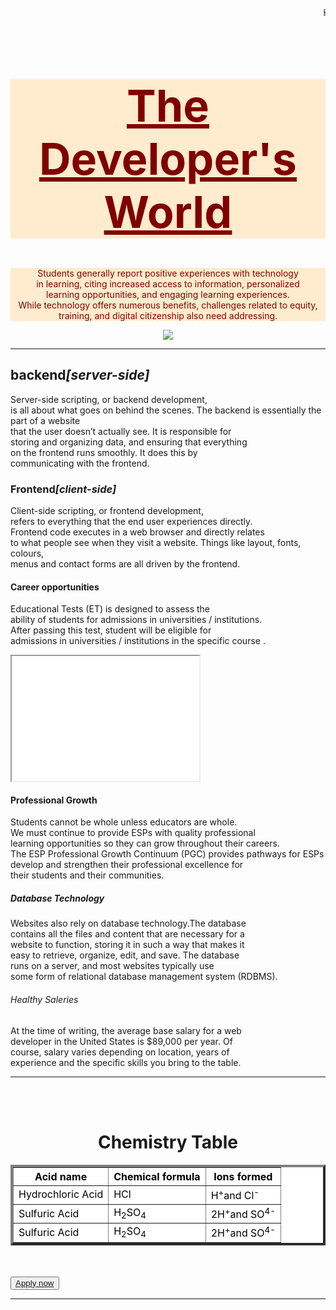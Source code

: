 <!DOCTYPE html>
<html lang="en">
<head>
    <meta charset="UTF-8">
    <meta name="viewport" content="width=device-width, initial-scale=1.0">
    <title>HTML-project</title>
    </head>
<body>
  <marquee>HTML</marquee>
   <u style="color: maroon;"> <h1 style="color:maroon; background-color:blanchedalmond;font-size: 70px;text-align: center;">The Developer's World</h1></u>
    <center><p style="color: maroon;background-color: blanchedalmond;">Students generally report positive experiences with technology<br> in learning, citing increased access to information, personalized<br> learning opportunities, and engaging learning experiences. <br>While technology offers numerous benefits, challenges related to equity,<br> training, and digital citizenship also need addressing. </p></center>
   <center> <img src="pic.jpg" ></center>
   <hr>
   <h2>backend<i>[server-side]</i></h2>
   <p>Server-side scripting, or backend development,<br> is all about what goes on behind the scenes.
    The backend is essentially the part of a website <br>that the user doesn’t actually see. It is responsible for<br> storing and organizing data, and ensuring that everything <br>on the frontend runs smoothly. It does this by <br>communicating with the frontend.</p>
    <h3>Frontend<i>[client-side]</i> </h3>
 <p>Client-side scripting, or frontend development, <br>refers to everything that the end user experiences directly.<br>
  Frontend code executes in a web browser and directly relates <br>to what people see when they visit a website. Things like layout, fonts, colours, <br>menus and contact forms are all driven by the frontend.</p>
 <h4>Career opportunities</h4>
 <p>Educational Tests (ET) is designed to assess the <br>ability of students for admissions in universities / institutions.<br> After passing this test, student will be eligible for<br> admissions in universities / institutions in the specific course
.</p>
<iframe src="my video.mp4" height="200" width="300"></iframe>
 <h4>Professional Growth</h4>
 <p>Students cannot be whole unless educators are whole.<br> We must continue to provide ESPs with quality professional<br> learning opportunities so they can grow throughout their careers.<br> The ESP Professional Growth Continuum (PGC) provides pathways for ESPs<br> develop and strengthen their professional excellence for <br>their students and their communities.</p>
 <h5>Database Technology</h5>
 <p>Websites also rely on database technology.The database<br> contains all the files and content that are necessary for a <br>website to function, storing it in such a way that makes it <br>easy to retrieve, organize, edit, and save. The database<br> runs on a server, and most websites typically use<br> some form of relational database management system (RDBMS).</p>
 <h6>Healthy Saleries</h6>
 <p>At the time of writing, the average base salary for a web <br>developer in the United States is $89,000 per year. Of <br>course, salary varies depending on location, years of <br>experience and the specific skills you bring to the table.</p>
 <hr>
 <br>
 <br>
 <h1 align="center">Chemistry Table </h1>
<table style="color: black; background-color: white;" border="4px">
    <tr >
        <th>Acid name  </th>
        <th> Chemical formula</th>
        <th>Ions formed </th>
    </tr>
    <tr>
        <td>Hydrochloric Acid</td>
        <td>HCl</td>
        <td>H<sup>+</sup>and Cl<sup>-</sup></td>
    </tr>
    <tr>
        <td>Sulfuric Acid</td>
        <td>H<sub>2</sub>SO<sub>4</sub></td>
        <td>2H<sup>+</sup>and SO<sup>4-</sup></td>
    </tr>
    <td>Sulfuric Acid</td>
    <td>H<sub>2</sub>SO<sub>4</sub></td>
    <td>2H<sup>+</sup>and SO<sup>4-</sup></td>
</tr>
</table>
<br>
<br>
 <button><a href="Apply now .html">Apply now</a></button>
<hr>
</body>
</html>
